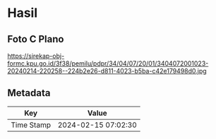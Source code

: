 # Hasil

## Foto C Plano

https://sirekap-obj-formc.kpu.go.id/3f38/pemilu/pdpr/34/04/07/20/01/3404072001023-20240214-220258--224b2e26-d811-4023-b5ba-c42e179498d0.jpg


## Metadata

| Key        | Value               |
| ---------- | ------------------- |
| Time Stamp | 2024-02-15 07:02:30 |




